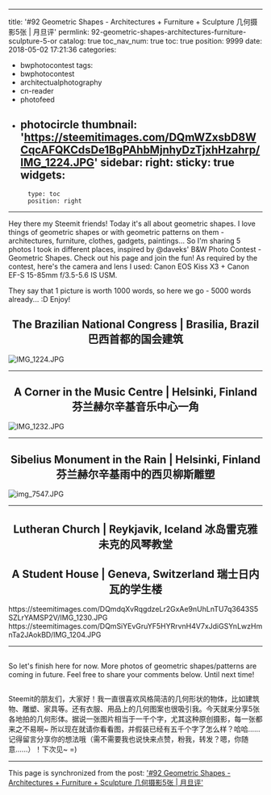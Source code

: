 
---
title: '#92 Geometric Shapes - Architectures + Furniture + Sculpture 几何摄影5张 | 月旦评'
permlink: 92-geometric-shapes-architectures-furniture-sculpture-5-or
catalog: true
toc_nav_num: true
toc: true
position: 9999
date: 2018-05-02 17:21:36
categories:
- bwphotocontest
tags:
- bwphotocontest
- architectualphotography
- cn-reader
- photofeed
- photocircle
thumbnail: 'https://steemitimages.com/DQmWZxsbD8WCqcAFQKCdsDe1BgPAhbMjnhyDzTjxhHzahrp/IMG_1224.JPG'
sidebar:
    right:
        sticky: true
widgets:
    -
        type: toc
        position: right
---


Hey there my Steemit friends! Today it's all about geometric shapes. I love things of geometric shapes or with geometric patterns on them - architectures, furniture, clothes, gadgets, paintings... So I'm sharing 5 photos I took in different places, inspired by @daveks' B&W Photo Contest - Geometric Shapes. Check out his page and join the fun! As required by the contest, here's the camera and lens I used: Canon EOS Kiss X3 + Canon EF-S 15-85mm f/3.5-5.6 IS USM. 

They say that 1 picture is worth 1000 words, so here we go - 5000 words already...  :D  Enjoy!

<center><h2>The Brazilian National Congress | Brasilia, Brazil 
巴西首都的国会建筑</h2></center>

![IMG_1224.JPG](https://steemitimages.com/DQmWZxsbD8WCqcAFQKCdsDe1BgPAhbMjnhyDzTjxhHzahrp/IMG_1224.JPG)

*** 

<center><h2> A Corner in the Music Centre | Helsinki, Finland 
芬兰赫尔辛基音乐中心一角</h2></center>

![IMG_1232.JPG](https://steemitimages.com/DQmdrVwkDaPWvqcBoePHKWeK82AtVMxejXTSSTn5EmQLq4G/IMG_1232.JPG)

*** 

<center><h2> Sibelius Monument in the Rain | Helsinki, Finland  
芬兰赫尔辛基雨中的西贝柳斯雕塑
</h2></center>


![img_7547.JPG](https://steemitimages.com/DQmNV4NT56TS4mgPSSVfH1bRpDA24bRmLgMzDQ5tWbSKqfv/img_7547.JPG)

***
<div class="pull-left"><center><h2> Lutheran Church | Reykjavik, Iceland 
冰岛雷克雅未克的风琴教堂 </h2></center></div><div class="pull-right"><center><h2> A Student House | Geneva, Switzerland 
瑞士日内瓦的学生楼</h2></center></div>


<div class="pull-left">https://steemitimages.com/DQmdqXvRqgdzeLr2GxAe9nUhLnTU7q3643S5SZLrYAMSP2V/IMG_1230.JPG</div><div class="pull-right">https://steemitimages.com/DQmSiYEvGruYF5HYRrvnH4V7xJdiGSYnLwzHmnTa2JAokBD/IMG_1204.JPG
</div>

*** 

## 
So let's finish here for now. More photos of geometric shapes/patterns are coming in future. Feel free to share your comments below. Until next time! 

##
Steemit的朋友们，大家好！我一直很喜欢风格简洁的几何形状的物体，比如建筑物、雕塑、家具等。还有衣服、用品上的几何图案也很吸引我。今天就来分享5张各地拍的几何形体。据说一张图片相当于一千个字，尤其这种原创摄影，每一张都来之不易啊~ 所以现在就请你看看图，并假装已经有五千个字了怎么样？哈哈...... 记得留言分享你的想法哦（需不需要我也说快来点赞，粉我，转发？嗯，你随意......）！下次见~  =)

- - -

This page is synchronized from the post: ['#92 Geometric Shapes - Architectures + Furniture + Sculpture 几何摄影5张 | 月旦评'](https://steemit.com/@itchyfeetdonica/92-geometric-shapes-architectures-furniture-sculpture-5-or)

